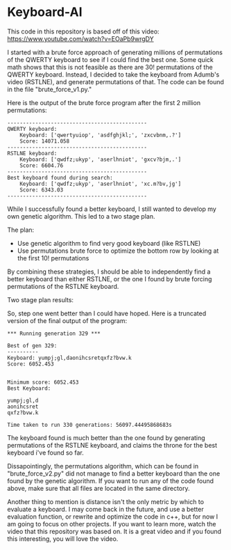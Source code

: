 # Keyboard-AI

This code in this repository is based off of this video: https://www.youtube.com/watch?v=EOaPb9wrgDY

I started with a brute force approach of generating millions of permutations of the QWERTY keyboard to see if I could find the best one. Some quick math shows that this is not feasible as there are 30! permutations of the QWERTY keyboard. Instead, I decided to take the keyboard from Adumb's video (RSTLNE), and generate permutations of that. The code can be found in the file "brute_force_v1.py."

Here is the output of the brute force program after the first 2 million permutations:
```
---------------------------------------------
QWERTY keyboard:
    Keyboard: ['qwertyuiop', 'asdfghjkl;', 'zxcvbnm,.?']
    Score: 14071.058
---------------------------------------------
RSTLNE keyboard:
    Keyboard: ['qwdfz;ukyp', 'aserlhniot', 'gxcv?bjm,.']
    Score: 6604.76
---------------------------------------------
Best keyboard found during search:
    Keyboard: ['qwdfz;ukyp', 'aserlhniot', 'xc.m?bv,jg']
    Score: 6343.03
---------------------------------------------
```
While I successfully found a better keyboard, I still wanted to develop my own genetic algorithm. This led to a two stage plan.

The plan:
- Use genetic algorithm to find very good keyboard (like RSTLNE)
- Use permutations brute force to optimize the bottom row by looking at the first 10! permutations

By combining these strategies, I should be able to independently find a better keyboard than either RSTLNE, or the one I found by brute forcing permutations of the RSTLNE keyboard.

Two stage plan results:

So, step one went better than I could have hoped. Here is a truncated version of the final output of the program:
```
*** Running generation 329 ***

Best of gen 329:
----------
Keyboard: yumpj;gl,daonihcsretqxfz?bvw.k
Score: 6052.453


Minimum score: 6052.453
Best Keyboard:

yumpj;gl,d
aonihcsret
qxfz?bvw.k

Time taken to run 330 generations: 56097.44495868683s
```

The keyboard found is much better than the one found by generating permutations of the RSTLNE keyboard, and claims the throne for the best keyboard i've found so far.

Dissapointingly, the permutations algorithm, which can be found in "brute_force_v2.py" did not manage to find a better keyboard than the one found by the genetic algorithm. If you want to run any of the code found above, make sure that all files are located in the same directory.

Another thing to mention is distance isn't the only metric by which to evaluate a keyboard. I may come back in the future, and use a better evaluation function, or rewrite and optimize the code in c++, but for now I am going to focus on other projects. If you want to learn more, watch the video that this repository was based on. It is a great video and if you found this interesting, you will love the video.

